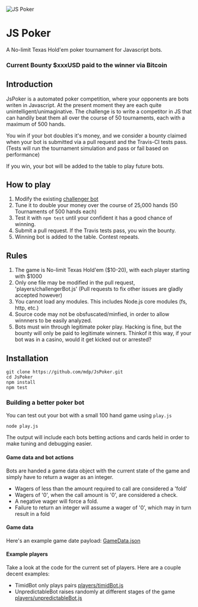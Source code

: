 ![JS Poker](http://img.mdp.im.s3.amazonaws.com/2013m19Untitled_83t55f.jpg)

# JS Poker

A No-limit Texas Hold'em poker tournament for Javascript bots.

### Current Bounty $xxxUSD paid to the winner via Bitcoin

## Introduction

JsPoker is a automated poker competition, where your opponents are bots writen in Javascript.
At the present moment they are each quite unintelligent/unimaginative. The challenge is to
write a competitor in JS that can handily beat them all over the course of 50 tournaments,
each with a maximum of 500 hands.

You win if your bot doubles it's money, and we consider a bounty claimed when your bot
is submitted via a pull request and the Travis-CI tests pass. (Tests will run the
tournament simulation and pass or fail based on performance)

If you win, your bot will be added to the table to play future bots.

## How to play

1. Modify the existing [challenger bot](players/challengerBot.js)
1. Tune it to double your money over the course of 25,000 hands (50 Tournaments of 500 hands each)
1. Test it with `npm test` until your confident it has a good chance of winning.
1. Submit a pull request. If the Travis tests pass, you win the bounty.
1. Winning bot is added to the table. Contest repeats.

## Rules

1. The game is No-limit Texas Hold'em ($10-20), with each player starting with $1000
1. Only one file may be modified in the pull request, 'players/challengerBot.js' (Pull requests to fix other issues are gladly accepted however)
1. You cannot load any modules. This includes Node.js core modules (fs, http, etc.)
1. Source code may not be obsfuscated/minfied, in order to allow winnners to be easily analyzed.
1. Bots must win through legitimate poker play. Hacking is fine, but the bounty will only be paid to legitimate winners. Thinkof it this way, if your bot was in a casino, would it get kicked out or arrested?

## Installation

    git clone https://github.com/mdp/JsPoker.git
    cd JsPoker
    npm install
    npm test

### Building a better poker bot

You can test out your bot with a small 100 hand game using `play.js`

    node play.js

The output will include each bots betting actions and cards held in order
to make tuning and debugging easier.

#### Game data and bot actions

Bots are handed a game data object with the current state of the game and simply have
to return a wager as an integer.

- Wagers of less than the amount required to call are considered a 'fold'
- Wagers of '0', when the call amount is '0', are considered a check.
- A negative wager will force a fold.
- Failure to return an integer will assume a wager of '0', which may in turn result in a fold

#### Game data

Here's an example game date payload: [GameData.json](https://gist.github.com/mdp/050cd82f651eb9f9b9c8)

#### Example players

Take a look at the code for the current set of players. Here are a couple decent examples:

- TimidBot only plays pairs [players/timidBot.js](players/timidBot.js)
- UnpredictableBot raises randomly at different stages of the game [players/unpredictableBot.js](players/unpredictableBot.js)

